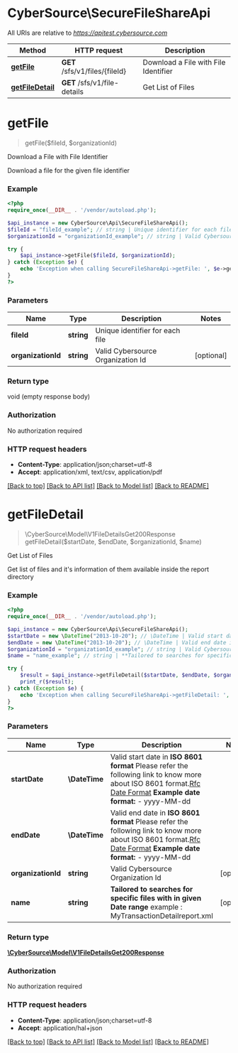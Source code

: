 # CyberSource\SecureFileShareApi

All URIs are relative to *https://apitest.cybersource.com*

Method | HTTP request | Description
------------- | ------------- | -------------
[**getFile**](SecureFileShareApi.md#getFile) | **GET** /sfs/v1/files/{fileId} | Download a File with File Identifier
[**getFileDetail**](SecureFileShareApi.md#getFileDetail) | **GET** /sfs/v1/file-details | Get List of Files


# **getFile**
> getFile($fileId, $organizationId)

Download a File with File Identifier

Download a file for the given file identifier

### Example
```php
<?php
require_once(__DIR__ . '/vendor/autoload.php');

$api_instance = new CyberSource\Api\SecureFileShareApi();
$fileId = "fileId_example"; // string | Unique identifier for each file
$organizationId = "organizationId_example"; // string | Valid Cybersource Organization Id

try {
    $api_instance->getFile($fileId, $organizationId);
} catch (Exception $e) {
    echo 'Exception when calling SecureFileShareApi->getFile: ', $e->getMessage(), PHP_EOL;
}
?>
```

### Parameters

Name | Type | Description  | Notes
------------- | ------------- | ------------- | -------------
 **fileId** | **string**| Unique identifier for each file |
 **organizationId** | **string**| Valid Cybersource Organization Id | [optional]

### Return type

void (empty response body)

### Authorization

No authorization required

### HTTP request headers

 - **Content-Type**: application/json;charset=utf-8
 - **Accept**: application/xml, text/csv, application/pdf

[[Back to top]](#) [[Back to API list]](../../README.md#documentation-for-api-endpoints) [[Back to Model list]](../../README.md#documentation-for-models) [[Back to README]](../../README.md)

# **getFileDetail**
> \CyberSource\Model\V1FileDetailsGet200Response getFileDetail($startDate, $endDate, $organizationId, $name)

Get List of Files

Get list of files and it's information of them available inside the report directory

### Example
```php
<?php
require_once(__DIR__ . '/vendor/autoload.php');

$api_instance = new CyberSource\Api\SecureFileShareApi();
$startDate = new \DateTime("2013-10-20"); // \DateTime | Valid start date in **ISO 8601 format** Please refer the following link to know more about ISO 8601 format.[Rfc Date Format](https://xml2rfc.tools.ietf.org/public/rfc/html/rfc3339.html#anchor14)   **Example date format:**   - yyyy-MM-dd
$endDate = new \DateTime("2013-10-20"); // \DateTime | Valid end date in **ISO 8601 format** Please refer the following link to know more about ISO 8601 format.[Rfc Date Format](https://xml2rfc.tools.ietf.org/public/rfc/html/rfc3339.html#anchor14)   **Example date format:**   - yyyy-MM-dd
$organizationId = "organizationId_example"; // string | Valid Cybersource Organization Id
$name = "name_example"; // string | **Tailored to searches for specific files with in given Date range** example : MyTransactionDetailreport.xml

try {
    $result = $api_instance->getFileDetail($startDate, $endDate, $organizationId, $name);
    print_r($result);
} catch (Exception $e) {
    echo 'Exception when calling SecureFileShareApi->getFileDetail: ', $e->getMessage(), PHP_EOL;
}
?>
```

### Parameters

Name | Type | Description  | Notes
------------- | ------------- | ------------- | -------------
 **startDate** | **\DateTime**| Valid start date in **ISO 8601 format** Please refer the following link to know more about ISO 8601 format.[Rfc Date Format](https://xml2rfc.tools.ietf.org/public/rfc/html/rfc3339.html#anchor14)   **Example date format:**   - yyyy-MM-dd |
 **endDate** | **\DateTime**| Valid end date in **ISO 8601 format** Please refer the following link to know more about ISO 8601 format.[Rfc Date Format](https://xml2rfc.tools.ietf.org/public/rfc/html/rfc3339.html#anchor14)   **Example date format:**   - yyyy-MM-dd |
 **organizationId** | **string**| Valid Cybersource Organization Id | [optional]
 **name** | **string**| **Tailored to searches for specific files with in given Date range** example : MyTransactionDetailreport.xml | [optional]

### Return type

[**\CyberSource\Model\V1FileDetailsGet200Response**](../Model/V1FileDetailsGet200Response.md)

### Authorization

No authorization required

### HTTP request headers

 - **Content-Type**: application/json;charset=utf-8
 - **Accept**: application/hal+json

[[Back to top]](#) [[Back to API list]](../../README.md#documentation-for-api-endpoints) [[Back to Model list]](../../README.md#documentation-for-models) [[Back to README]](../../README.md)

